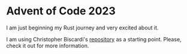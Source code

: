 # Advent of Code 2023

I am just beginning my Rust journey and very excited about it.

I am using Christopher Biscardi's [repository](https://github.com/ChristopherBiscardi/advent-of-code/tree/main/2023/rust) as a starting point. Please, check it out for more information.

